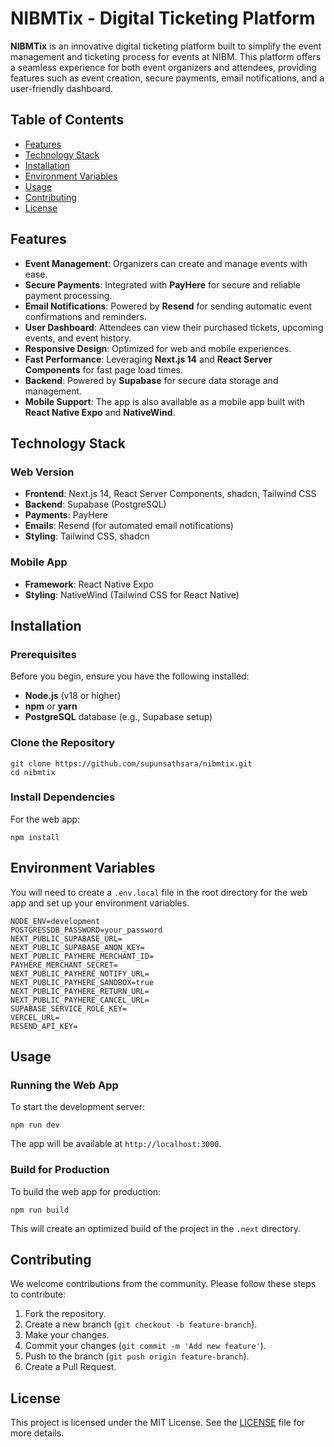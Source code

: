 # NIBMTix - Digital Ticketing Platform

**NIBMTix** is an innovative digital ticketing platform built to simplify the event management and ticketing process for events at NIBM. This platform offers a seamless experience for both event organizers and attendees, providing features such as event creation, secure payments, email notifications, and a user-friendly dashboard.

## Table of Contents

- [Features](#features)
- [Technology Stack](#technology-stack)
- [Installation](#installation)
- [Environment Variables](#environment-variables)
- [Usage](#usage)
- [Contributing](#contributing)
- [License](#license)

## Features

- **Event Management**: Organizers can create and manage events with ease.
- **Secure Payments**: Integrated with **PayHere** for secure and reliable payment processing.
- **Email Notifications**: Powered by **Resend** for sending automatic event confirmations and reminders.
- **User Dashboard**: Attendees can view their purchased tickets, upcoming events, and event history.
- **Responsive Design**: Optimized for web and mobile experiences.
- **Fast Performance**: Leveraging **Next.js 14** and **React Server Components** for fast page load times.
- **Backend**: Powered by **Supabase** for secure data storage and management.
- **Mobile Support**: The app is also available as a mobile app built with **React Native Expo** and **NativeWind**.

## Technology Stack

### Web Version

- **Frontend**: Next.js 14, React Server Components, shadcn, Tailwind CSS
- **Backend**: Supabase (PostgreSQL)
- **Payments**: PayHere
- **Emails**: Resend (for automated email notifications)
- **Styling**: Tailwind CSS, shadcn

### Mobile App

- **Framework**: React Native Expo
- **Styling**: NativeWind (Tailwind CSS for React Native)

## Installation

### Prerequisites

Before you begin, ensure you have the following installed:

- **Node.js** (v18 or higher)
- **npm** or **yarn**
- **PostgreSQL** database (e.g., Supabase setup)

### Clone the Repository

```
git clone https://github.com/supunsathsara/nibmtix.git
cd nibmtix
```

### Install Dependencies

For the web app:

```
npm install
```

## Environment Variables

You will need to create a `.env.local` file in the root directory for the web app and set up your environment variables.

```
NODE_ENV=development
POSTGRESSDB_PASSWORD=your_password
NEXT_PUBLIC_SUPABASE_URL=
NEXT_PUBLIC_SUPABASE_ANON_KEY=
NEXT_PUBLIC_PAYHERE_MERCHANT_ID=
PAYHERE_MERCHANT_SECRET=
NEXT_PUBLIC_PAYHERE_NOTIFY_URL=
NEXT_PUBLIC_PAYHERE_SANDBOX=true
NEXT_PUBLIC_PAYHERE_RETURN_URL=
NEXT_PUBLIC_PAYHERE_CANCEL_URL=
SUPABASE_SERVICE_ROLE_KEY=
VERCEL_URL=
RESEND_API_KEY=
```

## Usage

### Running the Web App

To start the development server:

```
npm run dev
```

The app will be available at `http://localhost:3000`.

### Build for Production

To build the web app for production:

```
npm run build
```

This will create an optimized build of the project in the `.next` directory.

## Contributing

We welcome contributions from the community. Please follow these steps to contribute:

1. Fork the repository.
2. Create a new branch (`git checkout -b feature-branch`).
3. Make your changes.
4. Commit your changes (`git commit -m 'Add new feature'`).
5. Push to the branch (`git push origin feature-branch`).
6. Create a Pull Request.

## License

This project is licensed under the MIT License. See the [LICENSE](LICENSE) file for more details.
